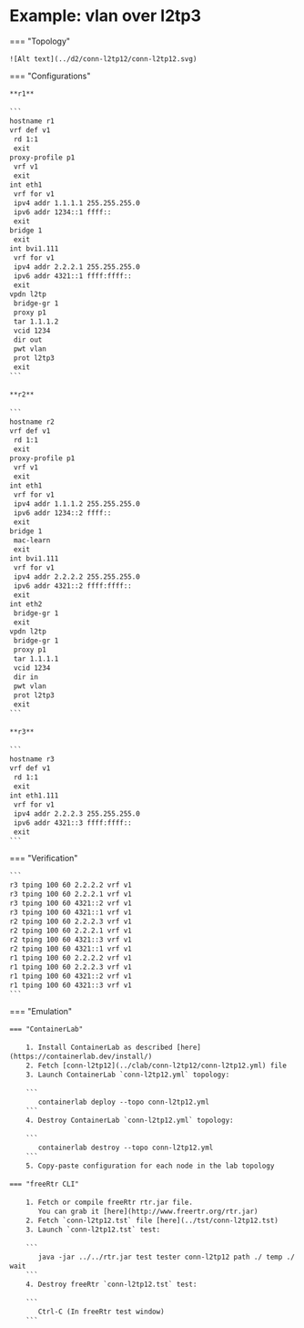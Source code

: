 # Example: vlan over l2tp3

=== "Topology"

    ![Alt text](../d2/conn-l2tp12/conn-l2tp12.svg)

=== "Configurations"

    **r1**

    ```
    hostname r1
    vrf def v1
     rd 1:1
     exit
    proxy-profile p1
     vrf v1
     exit
    int eth1
     vrf for v1
     ipv4 addr 1.1.1.1 255.255.255.0
     ipv6 addr 1234::1 ffff::
     exit
    bridge 1
     exit
    int bvi1.111
     vrf for v1
     ipv4 addr 2.2.2.1 255.255.255.0
     ipv6 addr 4321::1 ffff:ffff::
     exit
    vpdn l2tp
     bridge-gr 1
     proxy p1
     tar 1.1.1.2
     vcid 1234
     dir out
     pwt vlan
     prot l2tp3
     exit
    ```

    **r2**

    ```
    hostname r2
    vrf def v1
     rd 1:1
     exit
    proxy-profile p1
     vrf v1
     exit
    int eth1
     vrf for v1
     ipv4 addr 1.1.1.2 255.255.255.0
     ipv6 addr 1234::2 ffff::
     exit
    bridge 1
     mac-learn
     exit
    int bvi1.111
     vrf for v1
     ipv4 addr 2.2.2.2 255.255.255.0
     ipv6 addr 4321::2 ffff:ffff::
     exit
    int eth2
     bridge-gr 1
     exit
    vpdn l2tp
     bridge-gr 1
     proxy p1
     tar 1.1.1.1
     vcid 1234
     dir in
     pwt vlan
     prot l2tp3
     exit
    ```

    **r3**

    ```
    hostname r3
    vrf def v1
     rd 1:1
     exit
    int eth1.111
     vrf for v1
     ipv4 addr 2.2.2.3 255.255.255.0
     ipv6 addr 4321::3 ffff:ffff::
     exit
    ```

=== "Verification"

    ```
    r3 tping 100 60 2.2.2.2 vrf v1
    r3 tping 100 60 2.2.2.1 vrf v1
    r3 tping 100 60 4321::2 vrf v1
    r3 tping 100 60 4321::1 vrf v1
    r2 tping 100 60 2.2.2.3 vrf v1
    r2 tping 100 60 2.2.2.1 vrf v1
    r2 tping 100 60 4321::3 vrf v1
    r2 tping 100 60 4321::1 vrf v1
    r1 tping 100 60 2.2.2.2 vrf v1
    r1 tping 100 60 2.2.2.3 vrf v1
    r1 tping 100 60 4321::2 vrf v1
    r1 tping 100 60 4321::3 vrf v1
    ```

=== "Emulation"

    === "ContainerLab"

        1. Install ContainerLab as described [here](https://containerlab.dev/install/)  
        2. Fetch [conn-l2tp12](../clab/conn-l2tp12/conn-l2tp12.yml) file  
        3. Launch ContainerLab `conn-l2tp12.yml` topology:  

        ```
           containerlab deploy --topo conn-l2tp12.yml  
        ```
        4. Destroy ContainerLab `conn-l2tp12.yml` topology:  

        ```
           containerlab destroy --topo conn-l2tp12.yml  
        ```
        5. Copy-paste configuration for each node in the lab topology

    === "freeRtr CLI"

        1. Fetch or compile freeRtr rtr.jar file.  
           You can grab it [here](http://www.freertr.org/rtr.jar)  
        2. Fetch `conn-l2tp12.tst` file [here](../tst/conn-l2tp12.tst)  
        3. Launch `conn-l2tp12.tst` test:  

        ```
           java -jar ../../rtr.jar test tester conn-l2tp12 path ./ temp ./ wait
        ```
        4. Destroy freeRtr `conn-l2tp12.tst` test:  

        ```
           Ctrl-C (In freeRtr test window)
        ```

